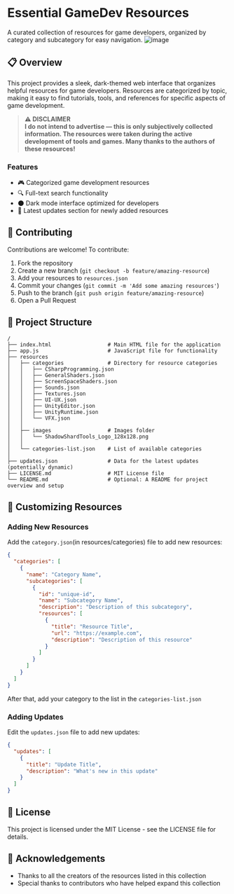 # Essential GameDev Resources #
A curated collection of resources for game developers, organized by category and subcategory for easy navigation.
![image](https://github.com/user-attachments/assets/ccaf418e-38e2-49a6-aa2f-d8488b06bf39)


## 📋 Overview
This project provides a sleek, dark-themed web interface that organizes helpful resources for game developers. Resources are categorized by topic, making it easy to find tutorials, tools, and references for specific aspects of game development.
> **⚠️ DISCLAIMER**  
> **I do not intend to advertise — this is only subjectively collected information. The resources were taken during the active development of tools and games. Many thanks to the authors of these resources!**

### Features

- 🎮 Categorized game development resources
- 🔍 Full-text search functionality
- 🌑 Dark mode interface optimized for developers
- 🔄 Latest updates section for newly added resources

## 👥 Contributing

Contributions are welcome! To contribute:

1. Fork the repository
2. Create a new branch (`git checkout -b feature/amazing-resource`)
3. Add your resources to `resources.json`
4. Commit your changes (`git commit -m 'Add some amazing resources'`)
5. Push to the branch (`git push origin feature/amazing-resource`)
6. Open a Pull Request

## 📁 Project Structure

```
/
├── index.html                  # Main HTML file for the application
├── app.js                      # JavaScript file for functionality
├── resources
│   ├── categories              # Directory for resource categories
│   │   ├── CSharpProgramming.json
│   │   ├── GeneralShaders.json
│   │   ├── ScreenSpaceShaders.json
│   │   ├── Sounds.json
│   │   ├── Textures.json
│   │   ├── UI-UX.json
│   │   ├── UnityEditor.json
│   │   ├── UnityRuntime.json
│   │   └── VFX.json
│   │
│   ├── images                  # Images folder
│   │   └── ShadowShardTools_Logo_128x128.png
│   │
│   └── categories-list.json    # List of available categories
│
├── updates.json                # Data for the latest updates (potentially dynamic)
├── LICENSE.md                  # MIT License file
└── README.md                   # Optional: A README for project overview and setup
```

## 📝 Customizing Resources

### Adding New Resources

Add the `category.json`(in resources/categories) file to add new resources:

```json
{
  "categories": [
    {
      "name": "Category Name",
      "subcategories": [
        {
          "id": "unique-id",
          "name": "Subcategory Name",
          "description": "Description of this subcategory",
          "resources": [
            {
              "title": "Resource Title",
              "url": "https://example.com",
              "description": "Description of this resource"
            }
          ]
        }
      ]
    }
  ]
}
```
After that, add your category to the list in the `categories-list.json`

### Adding Updates

Edit the `updates.json` file to add new updates:

```json
{
  "updates": [
    {
      "title": "Update Title",
      "description": "What's new in this update"
    }
  ]
}
```

## 📜 License
This project is licensed under the MIT License - see the LICENSE file for details.

## 🙏 Acknowledgements
- Thanks to all the creators of the resources listed in this collection
- Special thanks to contributors who have helped expand this collection
